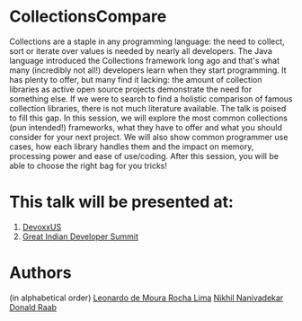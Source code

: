 # CollectionsCompare
Collections are a staple in any programming language: the need to collect, sort or iterate over values is needed by nearly all developers. The Java language introduced the Collections framework long ago and that's what many (incredibly not all!) developers learn when they start programming. It has plenty to offer, but many find it lacking: the amount of collection libraries as active open source projects demonstrate the need for something else. If we were to search to find a holistic comparison of famous collection libraries, there is not much literature available. The talk is poised to fill this gap. In this session, we will explore the most common collections (pun intended!) frameworks, what they have to offer and what you should consider for your next project. We will also show common programmer use cases, how each library handles them and the impact on memory, processing power and ease of use/coding. After this session, you will be able to choose the right bag for you tricks!

# This talk will be presented at:
1) [DevoxxUS](http://cfp.devoxx.us/2017/talk/PEV-2089/Collections.compare(JDK,_Eclipse,_Guava,_Apache...);)
2) [Great Indian Developer Summit](http://www.developermarch.com/developersummit/session.html?insert=Nikhil)

# Authors
(in alphabetical order)
[Leonardo de Moura Rocha Lima](http://cfp.devoxx.us/2017/speaker/leonardo_de_moura_rocha_lima)
[Nikhil Nanivadekar](http://cfp.devoxx.us/2017/speaker/nikhil_nanivadekar)
[Donald Raab](http://cfp.devoxx.us/2017/speaker/donald_raab)
